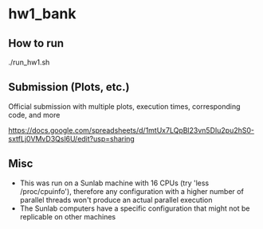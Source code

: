 # hw1_bank

## How to run

./run_hw1.sh

## Submission (Plots, etc.)

Official submission with multiple plots, execution times, corresponding code, and more

https://docs.google.com/spreadsheets/d/1mtUx7LQpBl23vn5DIu2pu2hS0-sxtfLj0VMvD3Qsl6U/edit?usp=sharing

## Misc

- This was run on a Sunlab machine with 16 CPUs (try 'less /proc/cpuinfo'), therefore any configuration with a higher number of parallel threads won't produce an actual parallel execution
- The Sunlab computers have a specific configuration that might not be replicable on other machines
